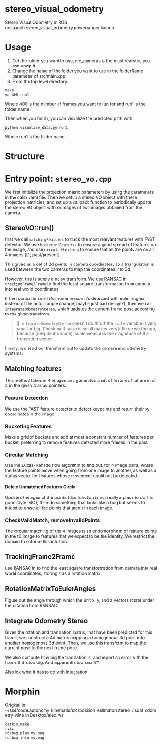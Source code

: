 # stereo_visual_odometry
Stereo Visual Odometry in ROS  
roslaunch stereo_visual_odometry powerranger.launch 


# Usage

1) Get the folder you want to use, cfe_cameras is the most realistic, you can unzip it.
2) Change the name of the folder you want to use in the folderName parameter of src/main.cpp.
3) From the top level directory:
```bash
make
vo 400 run1
```
Where 400 is the number of frames you want to run for and run1 is the folder name

Then when you finish, you can visualize the predicted path with
```bash
python visualize_data.py run1
```
Where run1 is the folder name

# Structure

# Entry point: `stereo_vo.cpp`

We first initialize the projection matrix parameters by using the
parameters in the calib_yaml file.
Then we setup a stereo VO object with these projection matricies, and set up a callback
function to periodically update the stereo VO
object with cvImages of two images obtained from the camera.

## StereoVO::run()

first we call `matchingFeatures` to track the
most relevant features with FAST detector. We
use `bucketingFeatures` to ensure a good spread
of features on the image, and use `circularMatching` to ensure that all
the points are on all 4 images [l/r, past/present]

This gives us a set of 2d points in camera coordinates, so a triangulation is used between the
two cameras to map the coordinates into 3d.

However, this is surely a noisy transform. We
use RANSAC in `trackingFrame2Frame` to find the least square transformation from camera into real world coordinates.

If the rotation is small (for some reason it's detected with euler angles instead of the actual
angle change, maybe just bad design?), then we
call `integrateOdometryStereo`, which updates the
current frame pose according to the given transform.

> 📝 `integrateOdometryStereo` doesn't do this if the `scale` variable is very small or big. Checking if scale is small makes very little sense though, because (despite it's name), scale measures the magnitude of the translation vector.

Finally, we send our transform out to update the camera and odometry systems.

## Matching features

This method takes in 4 images and generates a set of features that are in all 4 in the given 4 array pointers.

### Feature Detection

We use the FAST feature detector to detect keypoints and return their xy coordinates in the image.

### Bucketing Features

Make a grid of buckets and add at most a constant number of features per bucket, preferring to remove features detected
more frames in the past.

### Circular Matching

Use the Lucas-Kanade flow algorithm to find out, for 4 image pairs, where the feature
points move when going from one image to another, as well as a status vector for features whose movement could not be detected.

#### Delete Unmatched Features Circle

Updates the ages of the points (this function is not really a place to do it in good style IMO), then do something that
looks like a bug but seems to intend to erase all the points that aren't in each image.

### CheckValidMatch, removeInvalidPoints

The circular matching of the 4 images is an endomorphism of feature points in the t0 image to features that we expect to be the identity. We restrict the domain to enforce this intuition.

## TrackingFrame2Frame

use RANSAC in to find the least square transformation from camera into real world coordinates, storing it as a rotation matrix.

## RotationMatrixToEulerAngles

Figure out the angle through which the unit x, y, and z vectors rotate under the rotation from RANSAC.

##  Integrate Odometry Stereo

Given the rotation and translation matrix,
that have been predicted for this frame,
we construct a 4d matrix mapping a homogenous 3d point into another homogenous 3d point. Then, we use this transform to map
the current pose to the next frame pose.

We also compute how big the translation is,
and report an error with the frame if it's too big. And apparently too small??

Also idk what it has to do with integration




# Morphin
Original in ~/ssd/code/autonomy_kinematis/src/position_estimator/stereo_visual_odometry
Mine in Desktop/alex_ws

```bash
catkin_make
rviz
rosbag play my.bag
rosbag info my.bag

```
